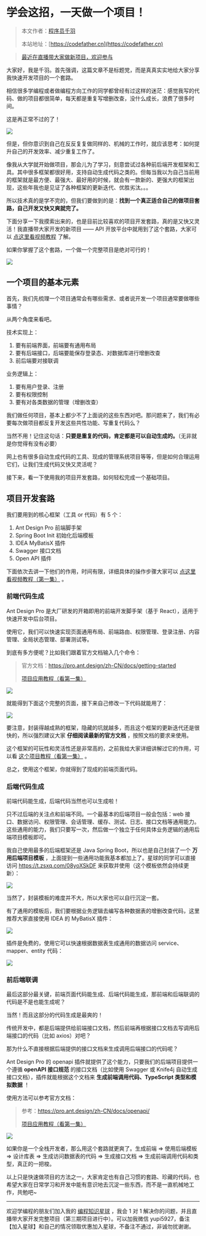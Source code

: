 # 学会这招，一天做一个项目！

> 本文作者：[程序员千羽](https://yuyuanweb.feishu.cn/wiki/Abldw5WkjidySxkKxU2cQdAtnah)
>
> 本站地址：[https://codefather.cn](https://codefather.cn)

> [最近在直播带大家做新项目，欢迎参与](https://mp.weixin.qq.com/s?__biz=MzI1NDczNTAwMA==&mid=2247529515&idx=1&sn=eb5e2af507ce35e3c4159dad7e1424f1&chksm=e9c293dcdeb51acac148fd14c0677ab3c1076c47ab52a33ffe7d682a3e1d1d8f37c4d3c7d167&token=1411297570&lang=zh_CN&scene=21#wechat_redirect)

大家好，我是千羽。首先强调，这篇文章不是标题党，而是真真实实地给大家分享我快速开发项目的一个套路。

相信很多学编程或者做编程方向工作的同学都曾经有过这样的迷茫：感觉我写的代码、做的项目都很简单，每天都是重复写增删改查，没什么成长，浪费了很多时间。

这是再正常不过的了！

![](https://pic.yupi.icu/5563/202311060950919.png)

但是，但你意识到自己在反反复复做同样的、机械的工作时，就应该思考：如何提升自己的开发效率、减少重复工作了。

像我从大学就开始做项目，那会儿为了学习，刻意尝试过各种前后端开发框架和工具。其中很多框架都很好用，支持自动生成代码之类的。但每当我以为自己当前用的框架就是最方便、最强大、最好用的时候，就会有一款新的、更强大的框架出现，这些年我也是见证了各种框架的更新迭代、优胜劣汰。。。

所以技术真的是学不完的，但我们要做到的是：**找到一个真正适合自己的做项目套路，自己开发又快又爽就完了。**

下面分享一下我摸索出来的，也是目前比较喜欢的项目开发套路，真的是又快又灵活！我直播带大家开发的新项目 —— API 开放平台中就用到了这个套路，大家可以 [点这里看视频教程](https://mp.weixin.qq.com/s?__biz=MzI1NDczNTAwMA==&mid=2247529515&idx=1&sn=eb5e2af507ce35e3c4159dad7e1424f1&chksm=e9c293dcdeb51acac148fd14c0677ab3c1076c47ab52a33ffe7d682a3e1d1d8f37c4d3c7d167&token=1411297570&lang=zh_CN&scene=21#wechat_redirect) 了解。

如果你掌握了这个套路，一个做一个完整项目是绝对可行的！

![](https://pic.yupi.icu/5563/202311060950010.png)

## 一个项目的基本元素

首先，我们先梳理一个项目通常会有哪些需求、或者说开发一个项目通常要做哪些事情？

从两个角度来看吧。

技术实现上：

1. 要有前端界面，前端要有通用布局
2. 要有后端接口，后端要能保存登录态、对数据库进行增删改查
3. 前后端要对接联调

业务逻辑上：

1. 要有用户登录、注册
2. 要有权限控制
3. 要有对各类数据的管理（增删改查）

我们做任何项目，基本上都少不了上面说的这些东西对吧。那问题来了，我们有必要每次做项目都反复开发这些共性功能、写重复代码么？

当然不用！记住这句话：**只要是重复的代码，肯定都是可以自动生成的。**（无非就是你觉得有没有必要）

网上也有很多自动生成代码的工具、现成的管理系统项目等等，但是如何合理运用它们，让我们生成代码又快又灵活呢？

接下来，看一下使用我的项目开发套路，如何轻松完成一个基础项目。

## 项目开发套路

我们要用到的核心框架（工具 or 代码）有 5 个：

1. Ant Design Pro 前端脚手架
2. Spring Boot Init 初始化后端模板
3. IDEA MyBatisX 插件
4. Swagger 接口文档
5. Open API 插件

下面依次去讲一下他们的作用，时间有限，详细具体的操作步骤大家可以 [点这里看视频教程（第一集）](https://mp.weixin.qq.com/s?__biz=MzI1NDczNTAwMA==&mid=2247529515&idx=1&sn=eb5e2af507ce35e3c4159dad7e1424f1&chksm=e9c293dcdeb51acac148fd14c0677ab3c1076c47ab52a33ffe7d682a3e1d1d8f37c4d3c7d167&token=1411297570&lang=zh_CN&scene=21#wechat_redirect) 。

### 前端代码生成

Ant Design Pro 是大厂研发的开箱即用的前端开发脚手架（基于 React），适用于快速开发中后台项目。

使用它，我们可以快速实现页面通用布局、前端路由、权限管理、登录注册、内容管理、全局状态管理、部署测试等。

到底有多方便呢？比如我们跟着官方文档输入几个命令：

> 官方文档：https://pro.ant.design/zh-CN/docs/getting-started
>
> [项目应用教程（看第一集）](https://mp.weixin.qq.com/s?__biz=MzI1NDczNTAwMA==&mid=2247508517&idx=1&sn=66803910cf2e7d88e6cab30df9271d5d&chksm=e9c245d2deb5ccc4a2287198f594e7fbcb43d00b0101d9cab77ff17c1412c46e5d99a438e48d&token=1411297570&lang=zh_CN&scene=21#wechat_redirect)

![](https://pic.yupi.icu/5563/202311060950168.png)

就能得到下面这个完整的页面，接下来自己修改一下代码就能用了：

![](https://pic.yupi.icu/5563/202311060950094.png)

要注意，封装得越成熟的框架，隐藏的坑就越多，而且这个框架的更新迭代还是很快的，所以强烈建议大家 **仔细阅读最新的官方文档** ，按照文档的要求来使用。

这个框架的可玩性和灵活性还是非常高的，之前我给大家详细讲解过它的作用，可以看 [这个项目教程（看第一集）](https://mp.weixin.qq.com/s?__biz=MzI1NDczNTAwMA==&mid=2247508517&idx=1&sn=66803910cf2e7d88e6cab30df9271d5d&chksm=e9c245d2deb5ccc4a2287198f594e7fbcb43d00b0101d9cab77ff17c1412c46e5d99a438e48d&token=1411297570&lang=zh_CN&scene=21#wechat_redirect) 。

总之，使用这个框架，你就得到了现成的前端页面代码。

### 后端代码生成

前端代码能生成，后端代码当然也可以生成啦！

只不过后端的关注点和前端不同。一个最基本的后端项目一般会包括：web 接口、数据访问、权限管理、会话管理、缓存、测试、日志、接口文档等通用能力。这些通用的能力，我们只要写一次，然后做一个独立于任何具体业务逻辑的通用后端项目模板即可。

我自己使用最多的后端框架还是 Java Spring Boot，所以也是自己封装了一个 **万用后端项目模板** ，上面提到一些通用功能我基本都加上了。星球的同学可以直接访问 https://t.zsxq.com/08yoXSkDF 来获取并使用（这个模板依然会持续更新）：

![](https://pic.yupi.icu/5563/202311060950344.png)

当然了，封装模板的难度并不大，所以大家也可以自行沉淀一套。

有了通用的模板后，我们要根据业务逻辑去编写各种数据表的增删改查代码，这里推荐大家直接使用 IDEA 的 MyBatisX 插件：

![](https://pic.yupi.icu/5563/202311060950099.png)

插件是免费的，使用它可以快速根据数据表生成通用的数据访问 service、mapper、entity 代码：

![](https://pic.yupi.icu/5563/202311060950007.png)

### 前后端联调

最后这部分最关键，前端页面代码能生成、后端代码能生成，那前端和后端联调的代码是不是也能生成呢？

当然！而且这部分的代码生成是最爽的！

传统开发中，都是后端提供给前端接口文档，然后前端再根据接口文档去写调用后端接口的代码（比如 axios）对吧？

那为什么不直接根据后端提供的接口文档来生成调用后端接口的代码呢？

Ant Design Pro 的 openapi 插件就提供了这个能力，只要我们的后端项目提供一个遵循 **openAPI 接口规范** 的接口文档（比如使用 Swagger 或 Knife4j 自动生成接口文档），插件就能根据这个文档来 **生成前端调用代码、TypeScript 类型和模拟数据** ！

使用方法可以参考官方文档：

> 参考：https://pro.ant.design/zh-CN/docs/openapi/
>
> [项目应用教程（看第一集）](https://mp.weixin.qq.com/s?__biz=MzI1NDczNTAwMA==&mid=2247508517&idx=1&sn=66803910cf2e7d88e6cab30df9271d5d&chksm=e9c245d2deb5ccc4a2287198f594e7fbcb43d00b0101d9cab77ff17c1412c46e5d99a438e48d&token=1411297570&lang=zh_CN&scene=21#wechat_redirect)

![](https://pic.yupi.icu/5563/202311060950165.png)

如果你是一个全栈开发者，那么用这个套路就更爽了。生成前端 => 使用后端模板 => 设计库表 => 生成访问数据表的代码 => 生成接口文档 => 生成前端调用代码和类型，真正的一把梭。

以上只是快速做项目的方法之一，大家肯定也有自己习惯的套路、珍藏的代码，也希望大家在日常学习和开发中能有意识地去沉淀一些东西，而不是一直机械地工作，共勉吧~



------


欢迎学编程的朋友们加入我的 [编程知识星球](https://mp.weixin.qq.com/s?__biz=MzI1NDczNTAwMA==&mid=2247524980&idx=2&sn=9ddcdb6c52aa096ed4c5ad0ced946a7d&chksm=e9c28583deb50c95f3c2665713a8bbc372c68332b3bfb846cf4b23af3f1cc07164832a291335&token=689599617&lang=zh_CN&scene=21#wechat_redirect) ，我会 1 对 1 解决你的问题，并且直播带大家开发完整项目（第三期项目进行中）。可以加我微信 yupi5927，备注【加入星球】和自己的情况领取优惠加入星球，不备注不通过，非诚勿扰谢谢。
